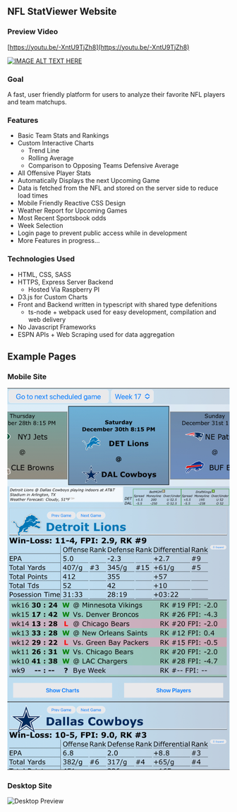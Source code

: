 ## NFL StatViewer Website

### Preview Video
[https://youtu.be/-XntU9TjZh8](https://youtu.be/-XntU9TjZh8)

[![IMAGE ALT TEXT HERE](https://img.youtube.com/vi/-XntU9TjZh8/0.jpg)](https://youtu.be/-XntU9TjZh8)

### Goal
A fast, user friendly platform for users to analyze their favorite NFL players and team matchups.

### Features
- Basic Team Stats and Rankings
- Custom Interactive Charts
  - Trend Line
  - Rolling Average
  - Comparison to Opposing Teams Defensive Average
- All Offensive Player Stats
- Automatically Displays the next Upcoming Game
- Data is fetched from the NFL and stored on the server side to reduce load times
- Mobile Friendly Reactive CSS Design
- Weather Report for Upcoming Games
- Most Recent Sportsbook odds
- Week Selection
- Login page to prevent public access while in development
- More Features in progress...

### Technologies Used
- HTML, CSS, SASS
- HTTPS, Express Server Backend
  - Hosted Via Raspberry PI
- D3.js for Custom Charts
- Front and Backend written in typescript with shared type defenitions
  - ts-node + webpack used for easy development, compilation and web delivery
- No Javascript Frameworks
- ESPN APIs + Web Scraping used for data aggregation

## Example Pages

### Mobile Site
![Mobile Preview](https://github.com/Isadore/NFL_StatViewer_preview/blob/main/MobilePage.jpeg)

### Desktop Site
![Desktop Preview](https://github.com/Isadore/NFL_StatViewer_preview/blob/main/SamplePageFull.jpeg)
